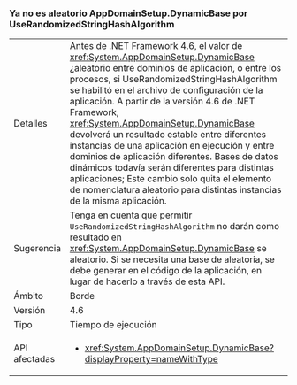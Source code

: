 ### <a name="appdomainsetupdynamicbase-is-no-longer-randomized-by-userandomizedstringhashalgorithm"></a>Ya no es aleatorio AppDomainSetup.DynamicBase por UseRandomizedStringHashAlgorithm

|   |   |
|---|---|
|Detalles|Antes de .NET Framework 4.6, el valor de <xref:System.AppDomainSetup.DynamicBase> ¿aleatorio entre dominios de aplicación, o entre los procesos, si UseRandomizedStringHashAlgorithm se habilitó en el archivo de configuración de la aplicación. A partir de la versión 4.6 de .NET Framework, <xref:System.AppDomainSetup.DynamicBase> devolverá un resultado estable entre diferentes instancias de una aplicación en ejecución y entre dominios de aplicación diferentes. Bases de datos dinámicos todavía serán diferentes para distintas aplicaciones; Este cambio solo quita el elemento de nomenclatura aleatorio para distintas instancias de la misma aplicación.|
|Sugerencia|Tenga en cuenta que permitir <code>UseRandomizedStringHashAlgorithm</code> no darán como resultado en <xref:System.AppDomainSetup.DynamicBase> se aleatorio. Si se necesita una base de aleatoria, se debe generar en el código de la aplicación, en lugar de hacerlo a través de esta API.|
|Ámbito|Borde|
|Versión|4.6|
|Tipo|Tiempo de ejecución|
|API afectadas|<ul><li><xref:System.AppDomainSetup.DynamicBase?displayProperty=nameWithType></li></ul>|

